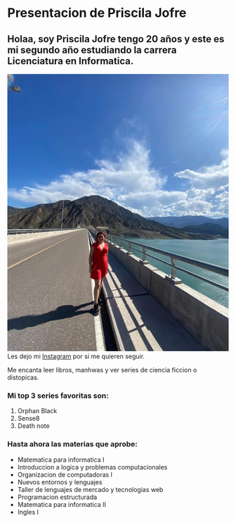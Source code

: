 # Presentacion de Priscila Jofre
## Holaa, soy Priscila Jofre tengo 20 años y este es mi segundo año estudiando la carrera Licenciatura en Informatica.
![Priscila](./assets/SanJuanImagen.jpeg)
Les dejo mi [Instagram](https://instagram.com/priscilajofr_?igshid=ZDdkNTZiNTM=) por si me quieren seguir.

Me encanta leer libros, manhwas y ver series de ciencia ficcion o distopicas. 
### Mi top 3 series favoritas son:
1. Orphan Black
2. Sense8
3. Death note

### Hasta ahora las materias que aprobe:
- Matematica para informatica I
- Introduccion a logica y problemas computacionales
- Organizacion de computadoras I
- Nuevos entornos y lenguajes
- Taller de lenguajes de mercado y tecnologias web
- Programacion estructurada
- Matematica para informatica II
- Ingles I
